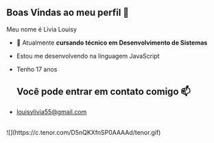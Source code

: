## Boas Vindas ao meu perfil 👋

Meu nome é Livia Louisy

- 🔭 Atualmente **cursando técnico em Desenvolvimento de Sistemas**
- Estou me desenvolvendo na linguagem JavaScript
- Tenho 17 anos

  ## Você pode entrar em contato comigo 📫
- louisylivia55@gmail.com
<div>
  <br>
  ![](https://c.tenor.com/D5nQKXfnSP0AAAAd/tenor.gif)
</div>
